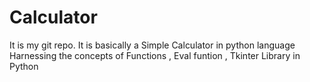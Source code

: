 # Calculator
It is my git repo. It is basically a Simple Calculator in python language Harnessing the concepts of Functions , Eval funtion , Tkinter Library in Python 
